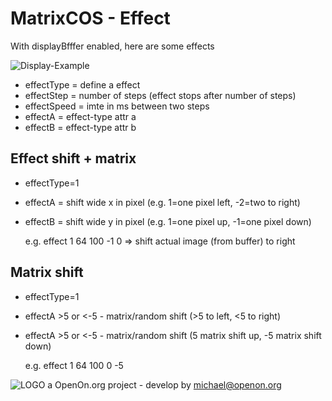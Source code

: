 
# MatrixCOS - Effect

With displayBfffer enabled, here are some effects

![Display-Example](../images/pageTime.gif)	

- effectType = define a effect
- effectStep = number of steps (effect stops after number of steps)
- effectSpeed = imte in ms between two steps
- effectA = effect-type attr a
- effectB = effect-type attr b

## Effect shift + matrix
- effectType=1

- effectA = shift wide x in pixel (e.g. 1=one pixel left, -2=two to right)
- effectB = shift wide y in pixel (e.g. 1=one pixel up, -1=one pixel down)

	e.g. effect 1 64 100 -1 0 => shift actual image (from buffer) to right 

## Matrix shift
- effectType=1
- effectA >5 or <-5 - matrix/random shift (>5 to left, <5 to right)		
- effectA >5 or <-5 - matrix/random shift (5 matrix shift up, -5 matrix shift down)

	e.g. effect 1 64 100 0 -5 
 
	
![LOGO](../images/Hub75_logo_32x32.gif) a OpenOn.org project - develop by michael@openon.org 